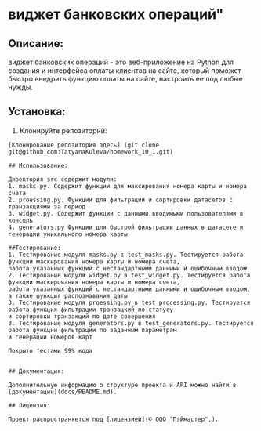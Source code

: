 # виджет банковских операций"

## Описание:

виджет банковских операций - это веб-приложение на Python для создания и интерфейса оплаты клиентов на сайте, который поможет быстро внедрить функцию оплаты на сайте,  настроить ее под любые нужды. 

## Установка:

1. Клонируйте репозиторий:
```
[Клонирование репозитория здесь] (git clone git@github.com:TatyanaKuleva/homework_10_1.git)
```

```
## Использование:

Директория src содержит модули:
1. masks.py. Содержит функции для максирования номера карты и номера счета
2. proessing.py. Функции для фильтрации и сортировки датасетов с транзакциями за период
3. widget.py. Содержит функции с данными вводимыми пользователями в консоль
4. generators.py Функции для быстрой фильтрации данных в датасете и генерации уникального номера карты

##Тестирование:
1. Тестирование модуля masks.py в test_masks.py. Тестируется работа функции маскирования номера карты и номера счета,
работа указанных функций с нестандартными данными и ошибочным вводом
2. Тестирование модуля widget.py в test_widget.py. Тестируется работа функции маскирования номера карты и номера счета,
работа указанных функций с нестандартными данными и ошибочным вводом, а также функция распознавания даты
3. Тестирование модуля proessing.py в test_processing.py. Тестируется работа функция фильтрации транзацкий по статусу
и сортировки транзакций по дате совершения
3. Тестирование модуля generators.py в test_generators.py. Тестируется работа функции фильтрации по заданным параметрам
и генерации номеров карт

Покрыто тестами 99% кода


## Документация:

Дополнительную информацию о структуре проекта и API можно найти в [документации](docs/README.md).

## Лицензия:

Проект распространяется под [лицензией](© ООО "Пэймастер",).
